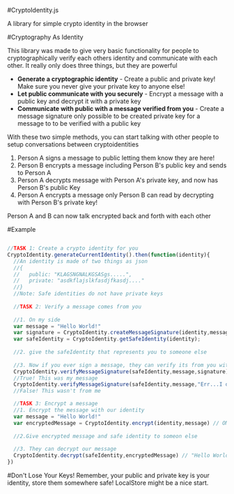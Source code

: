 #CryptoIdentity.js

A library for simple crypto identity in the browser

#Cryptography As Identity

This library was made to give very basic functionality for people to cryptographically verify each others identity and communicate with each other. It really only does three things, but they are powerful

* **Generate a cryptographic identity** - Create a public and private key! Make sure you never give your private key to anyone else!
* **Let public communicate with you securely** - Encrypt a message with a public key and decrypt it with a private key
* **Communicate with public with a message verified from you** - Create a message signature only possible to be created private key for a message to to be verified with a public key

With these two simple methods, you can start talking with other people to setup conversations between cryptoidentities

1. Person A signs a message to public letting them know they are here!
2. Person B encrypts a message including Person B's public key and sends to Person A
3. Person A decrypts message with Person A's private key, and now has Person B's public Key
4. Person A encrypts a message only Person B can read by decrypting with Person B's private key!

Person A and B can now talk encrypted back and forth with each other

#Example

```javascript

//TASK 1: Create a crypto identity for you
CryptoIdentity.generateCurrentIdentity().then(function(identity){
  //An identity is made of two things as json
  //{
  //   public: "KLAGSNGNALKGSASgs.....",
  //   private: "asdkflajslkfasdjfkasdj...."
  //}
  //Note: Safe identities do not have private keys
  
  //TASK 2: Verify a message comes from you
  
  //1. On my side
  var message = "Hello World!"
  var signature = CryptoIdentity.createMessageSignature(identity,message)
  var safeIdentity = CryptoIdentity.getSafeIdentity(identity);
  
  //2. give the safeIdentity that represents you to someone else
  
  //3. Now if you ever sign a message, they can verify its from you with the signature and safe identity
  CryptoIdentity.verifyMessageSignature(safeIdentity,message,signature) 
  //True! This was my message
  CryptoIdentity.verifyMessageSignature(safeIdentity,message,"Err...I don't have the signature") 
  //False! This wasn't from me

  //TASK 3: Encrypt a message 
  //1. Encrypt the message with our identity
  var message = "Hello World!"
  var encryptedMessage = CryptoIdentity.encrypt(identity,message) // OMG SECRET!
  
  //2.Give encrypted message and safe identity to someon else
  
  //3. They can decrypt our message
  CryptoIdentity.decrypt(safeIdentity,encryptedMessage) // "Hello World!"
})
```

#Don't Lose Your Keys!
Remember, your public and private key is your identity, store them somewhere safe! LocalStore might be a nice start.
